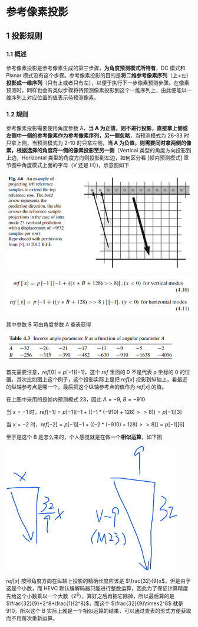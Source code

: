 # 参考像素投影

## 1 投影规则

### 1.1 概述

参考像素投影是参考像素生成的第三步骤，**为角度预测模式所特有**，DC 模式和 Planar 模式没有这个步骤。参考像素投影的目的是**将二维参考像素序列**（上+左）**投影成一维序列**（只有上或者只有左），以便于执行下一步像素预测步骤。在像素预测时，同样也会有类似步骤将待预测像素投影到这个一维序列上，由此便能以一维序列上对应位置的值表示待预测像素。

### 1.2 规则

参考像素投影需要使用角度参数 A，**当 A 为正值，则不进行投影，直接拿上侧或左侧中一侧的参考像素作为参考像素序列，另一侧忽略**，当预测模式为 26-33 时只拿上侧，当预测模式为 2-10 时只拿左侧，**当 A 为负值，则需要同时拿两侧的像素，根据选择的角度将一侧的像素投影至另一侧**（Vertical 类型的角度方向投影到上边，Horizontal 类型的角度方向则投影到左边，如何区分看 [帧内预测模式] 章节图中角度模式上面的字母（V 还是 H）)，示意图如下

![参考像素投影_38752](markdown_images/%E5%8F%82%E8%80%83%E5%83%8F%E7%B4%A0%E6%8A%95%E5%BD%B1_38752.png)

![参考像素投影_54304](markdown_images/%E5%8F%82%E8%80%83%E5%83%8F%E7%B4%A0%E6%8A%95%E5%BD%B1_54304.png)

其中参数 B 可由角度参数 A 查表获得

![参考像素投影_12544](markdown_images/%E5%8F%82%E8%80%83%E5%83%8F%E7%B4%A0%E6%8A%95%E5%BD%B1_12544.png)

首先需要注意，$ref[0]=p[-1][-1]$，这个 $ref$  里面的 0 不是代表 p 坐标的 0 的位置。其次比如图上这个例子，这个投影实际上是把 $ref[x]$ 投影到纵轴上，看最近的纵轴参考点是哪一个，最后把这个纵轴参考点的值作为 $ref[x]$ 的值。

在上图中采用的是帧内预测模式 23，因此 $A=-9,\ B=-910$

当 $x=-1$ 时，$ref[-1]=p[-1][-1+((-1*(-910)+128)>>8)]=p[-1][3]$

当 $x=-2$ 时，$ref[-2]=p[-1][-1+((-2*(-910)+128)>>8)]=p[-1][6]$

至于是这个 B 是怎么来的，个人感觉就是在做一个**相似运算**，如下图

![参考像素投影_88416](markdown_images/%E5%8F%82%E8%80%83%E5%83%8F%E7%B4%A0%E6%8A%95%E5%BD%B1_88416.png)

$ref[x]$ 按照角度方向在纵轴上投影的精确长度应该是 $\frac{32}{9}x$，但是由于这是个小数，而 HEVC 默认编解码器只能进行整数运算，因此为了保证计算精度先给这个小数乘以一个大数（$2^8$），算好之后再把它除掉，所以最后算的是 $\frac{32}{9}*2^8*\frac{1}{2^8}$，而这个 $\frac{32}{9}\times2^8$ 就是 910，所以这个 B 实际上就是一个相似运算的结果，可以通过查表的形式方便获取而不用每次重新运算。